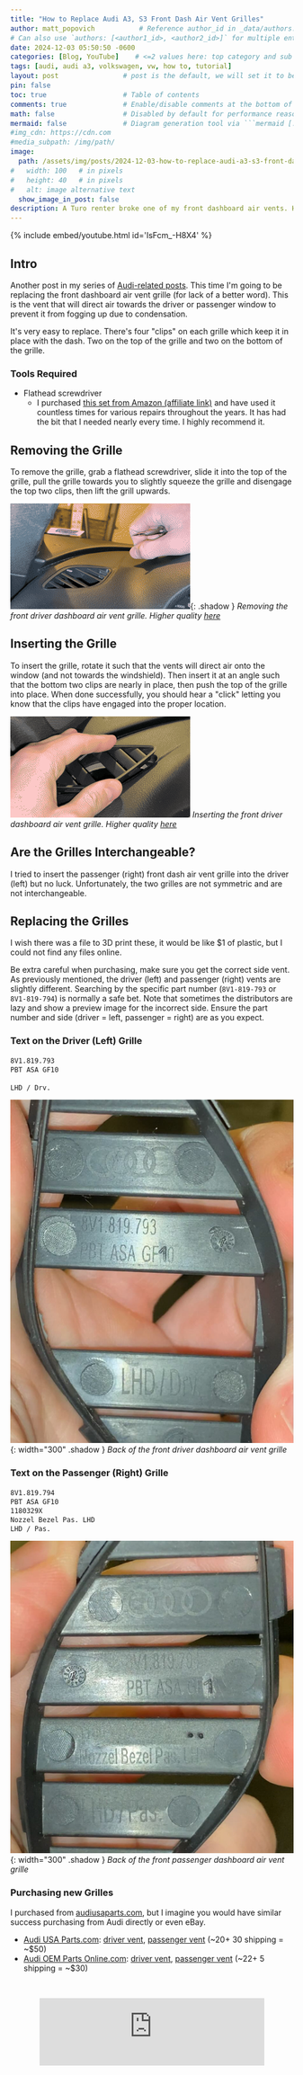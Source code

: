 ```yaml
---
title: "How to Replace Audi A3, S3 Front Dash Air Vent Grilles"
author: matt_popovich           # Reference author_id in _data/authors.yml
# Can also use `authors: [<author1_id>, <author2_id>]` for multiple entries
date: 2024-12-03 05:50:50 -0600
categories: [Blog, YouTube]    # <=2 values here: top category and sub category
tags: [audi, audi a3, volkswagen, vw, how to, tutorial]                # TAG names should always be lowercase
layout: post                # post is the default, we will set it to be explicit
pin: false
toc: true                   # Table of contents
comments: true              # Enable/disable comments at the bottom of the post
math: false                 # Disabled by default for performance reasons
mermaid: false              # Diagram generation tool via ```mermaid [...]```
#img_cdn: https://cdn.com
#media_subpath: /img/path/
image:
  path: /assets/img/posts/2024-12-03-how-to-replace-audi-a3-s3-front-dash-air-vent-grilles/replace_and_fix_audi_a3_s3_front_dash_air_vent_grilles.jpg
#   width: 100   # in pixels
#   height: 40   # in pixels
#   alt: image alternative text
  show_image_in_post: false
description: A Turo renter broke one of my front dashboard air vents. Here's how to replace it!
---
```


{% include embed/youtube.html id='IsFcm_-H8X4' %}


## Intro
Another post in my series of [Audi-related posts](/tags/audi). This time I'm going to be replacing the front dashboard air vent grille (for lack of a better word). This is the vent that will direct air towards the driver or passenger window to prevent it from fogging up due to condensation.

It's very easy to replace. There's four "clips" on each grille which keep it in place with the dash. Two on the top of the grille and two on the bottom of the grille.
<!-- TODO: Add an image of the clips -->

### Tools Required
* Flathead screwdriver
  * I purchased [this set from Amazon (affiliate link)](https://amzn.to/3ZXHTzT) and have used it countless times for various repairs throughout the years. It has had the bit that I needed nearly every time. I highly recommend it.

## Removing the Grille
To remove the grille, grab a flathead screwdriver, slide it into the top of the grille, pull the grille towards you to slightly squeeze the grille and disengage the top two clips, then lift the grill upwards.

![GIF of removing the grille](/assets/img/posts/2024-12-03-how-to-replace-audi-a3-s3-front-dash-air-vent-grilles/AudiA3-RemoveFrontDashVent.gif){: .shadow }
*Removing the front driver dashboard air vent grille. Higher quality [here](https://youtu.be/IsFcm_-H8X4?t=14)*

## Inserting the Grille
To insert the grille, rotate it such that the vents will direct air onto the window (and not towards the windshield). Then insert it at an angle such that the bottom two clips are nearly in place, then push the top of the grille into place. When done successfully, you should hear a "click" letting you know that the clips have engaged into the proper location.

![GIF of inserting the grille](/assets/img/posts/2024-12-03-how-to-replace-audi-a3-s3-front-dash-air-vent-grilles/AudiA3-InsertFrontDashVent.gif)
*Inserting the front driver dashboard air vent grille. Higher quality [here](https://youtu.be/IsFcm_-H8X4?t=48)*

## Are the Grilles Interchangeable?
I tried to insert the passenger (right) front dash air vent grille into the driver (left) but no luck. Unfortunately, the two grilles are not symmetric and are not interchangeable.

## Replacing the Grilles
I wish there was a file to 3D print these, it would be like $1 of plastic, but I could not find any files online.

Be extra careful when purchasing, make sure you get the correct side vent. As previously mentioned, the driver (left) and passenger (right) vents are slightly different. Searching by the specific part number (`8V1-819-793` or `8V1-819-794`) is normally a safe bet. Note that sometimes the distributors are lazy and show a preview image for the incorrect side. Ensure the part number and side (driver = left, passenger = right) are as you expect.

### Text on the Driver (Left) Grille
<!-- TODO: Add the missing line -->
```
8V1.819.793
PBT ASA GF10

LHD / Drv.
```

<!-- TODO: Get a better picture of this -->
![Image of the back of the driver grille](/assets/img/posts/2024-12-03-how-to-replace-audi-a3-s3-front-dash-air-vent-grilles/AudiA3-8V1819793-LHD-Drv-air-vent-grille.jpg){: width="300" .shadow }
*Back of the front driver dashboard air vent grille*

### Text on the Passenger (Right) Grille
```
8V1.819.794
PBT ASA GF10
1180329X
Nozzel Bezel Pas. LHD
LHD / Pas.
```

<!-- TODO: Get a better picture of this -->
![Image of the back of the passenger grille](/assets/img/posts/2024-12-03-how-to-replace-audi-a3-s3-front-dash-air-vent-grilles/AudiA3-8V1819794-LHD-Pas-air-vent-grille.jpg){: width="300" .shadow }
*Back of the front passenger dashboard air vent grille*

### Purchasing new Grilles
I purchased from [audiusaparts.com](https://www.audiusaparts.com/), but I imagine you would have similar success purchasing from Audi directly or even eBay.
* [Audi USA Parts.com](https://www.audiusaparts.com/): [driver vent](https://www.audiusaparts.com/oem-parts/audi-air-vent-grille-8v18197936ps), [passenger vent](https://www.audiusaparts.com/oem-parts/audi-air-vent-grille-8v18197946ps) (~$20 + ~$30 shipping = ~$50)
* [Audi OEM Parts Online.com](https://audi.oempartsonline.com/): [driver vent](https://audi.oempartsonline.com/oem-parts/audi-air-vent-grille-8v18197936ps), [passenger vent](https://audi.oempartsonline.com/oem-parts/audi-air-vent-grille-8v18197946ps) (~$22 + ~$5 shipping = ~$30)


&nbsp;


<div style="text-align:center">
<iframe
width="400" height="120"
src="https://www.youtube.com/embed/hx4ixPCjLOU"
title="YouTube video player"
frameborder="0"
allow="accelerometer; autoplay; clipboard-write; encrypted-media; gyroscope; picture-in-picture" allowfullscreen>
</iframe>
</div>

